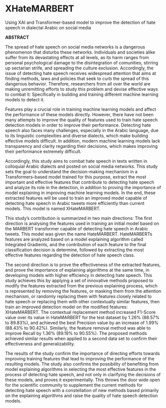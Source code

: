 # XHateMARBERT
Using XAI and Transformer-based model to improve the detection of hate speech in dialectal Arabic on social media

**ABSTRACT**

The spread of hate speech on social media networks is a dangerous phenomenon that disturbs these networks. Individuals and societies alike suffer from its devastating effects at all levels, as its harm ranges from personal psychological damage to the disintegration of comunities, stirring up sectarian strife, and spreading the culture exclusion. Accordingly, the issue of detecting hate speech receives widespread attention that aims at finding methods, laws and policies that seek to curb the spread of this dangerous behavior. Therefore, researchers from all over the world are making unremitting efforts to study this problem and devise effective ways to combat it: Specifically in building and training different machine learning models to detect it.

Features play a crucial role in training machine learning models and affect the performance of these models directly. However, there have not been many attempts to improve the quality of features used to train hate speech detection models in order to improve their performance. Detecting hate speech also faces many challenges, especially in the Arabic language, due to its linguistic complexities and diverse dialects, which make building effective models difficult. In addition, modern machine learning models lack transparency and clarity regarding their decisions, which makes improving their performance extremely difficult.

Accordingly, this study aims to combat hate speech in texts written in colloquial Arabic dialects and posted on social media networks. This study sets the goal to understand the decision-making mechanism in a Transformers-based model trained for this purpose, extract the most important and effective features that contribute to detecting hate speech and analyze its role in the detection, in addition to proving the importance of model explaining in improving machine learning models. In the end, these extracted features will be used to train an improved model capable of detecting hate speech in Arabic tweets more efficiently than current models. This model is named XHateMARBERT.

 This study’s contribution is summarized in two main directions: The first direction is analysing the features used in training an initial model based on the MARBERT transformer capable of detecting hate speech in Arabic tweets. This model was given the name HateMARBERT. HateMARBERTs features are analyzed based on a model explaining algorithm called Integrated Gradients, and the contribution of each feature to the final classification decision is determine, followed by extracting the most effective features regarding the detection of hate speech class.
 
The second direction is to prove the effectiveness of the extracted features, and prove the importance of explaining algorithms at the same time, in developing models with higher efficiency in detecting hate speech. This study achieves this by applying a set of innovative methods proposed to modify the features extracted from the previous explaining process, which is represented by removing the features, or masking them from the attention mechanism, or randomly replacing them with features closely related to hate speech or replacing them with other contextually similar features, then train an improved detection model on the modified features: XHateMARBERT.
The contextual replacement method increased F1-Score value over its value in HateMARBERT for the test dataset by 1.26% (88.57% to 89.83%), and achieved the best Precision value by an increase of 1.99% (88.43% to 90.42%). Similarly, the feature removal method was able to improve Recall by 1.36% (89.19% to 90.55%). The proposed methods achieved similar results when applied to a second data set to confirm their effectiveness and generalizability.

The results of the study confirm the importance of directing efforts towards improving training features that lead to improving the performance of the resulting models. The study also confirms the possibility of benefiting from model explaining algorithms in selecting the most effective features in the process of detecting hate speech, and not only in clarifying the decisions of these models, and proves it experimentally. This throws the door wide open for the scientific community to supplement the current methods for detecting hate speech with a constellation of new methods based primarily on the explaining algorithms and raise the quality of hate speech detection models.
